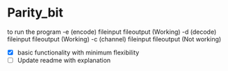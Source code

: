 


# Parity_bit

to run the program 
	-e (encode)  fileinput fileoutput (Working)
	-d (decode)  fileinput fileoutput (Working)
	-c (channel) fileinput fileoutput (Not working)


- [x] basic functionality with minimum flexibility
- [ ] Update readme with explanation 
